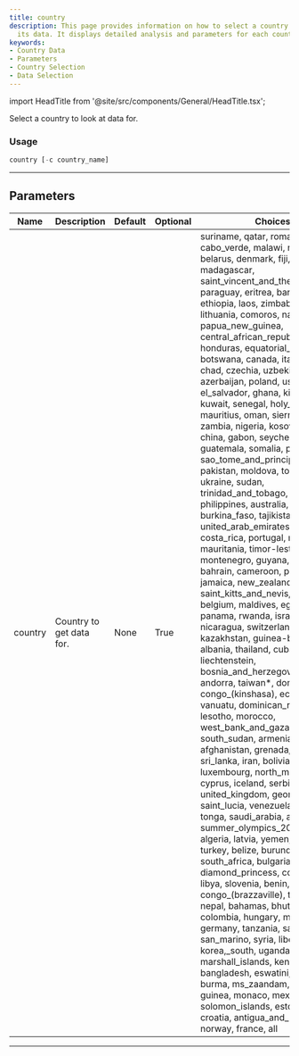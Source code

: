```yaml
---
title: country
description: This page provides information on how to select a country to look at
  its data. It displays detailed analysis and parameters for each country.
keywords:
- Country Data
- Parameters
- Country Selection
- Data Selection
---
```


import HeadTitle from '@site/src/components/General/HeadTitle.tsx';

<HeadTitle title="alt/covid/country - Reference | OpenBB Terminal Docs" />

Select a country to look at data for.

### Usage

```python
country [-c country_name]
```

---

## Parameters

| Name | Description | Default | Optional | Choices |
| ---- | ----------- | ------- | -------- | ------- |
| country | Country to get data for. | None | True | suriname, qatar, romania, cabo_verde, malawi, micronesia, belarus, denmark, fiji, cambodia, madagascar, saint_vincent_and_the_grenadines, paraguay, eritrea, barbados, ethiopia, laos, zimbabwe, lithuania, comoros, namibia, spain, papua_new_guinea, central_african_republic, honduras, equatorial_guinea, botswana, canada, italy, jordan, chad, czechia, uzbekistan, azerbaijan, poland, us, el_salvador, ghana, kiribati, kuwait, senegal, holy_see, mauritius, oman, sierra_leone, zambia, nigeria, kosovo, brunei, china, gabon, seychelles, guatemala, somalia, peru, sao_tome_and_principe, sweden, pakistan, moldova, togo, niger, ukraine, sudan, trinidad_and_tobago, netherlands, philippines, australia, burkina_faso, tajikistan, united_arab_emirates, kyrgyzstan, costa_rica, portugal, mozambique, mauritania, timor-leste, vietnam, montenegro, guyana, mongolia, bahrain, cameroon, palau, jamaica, new_zealand, iraq, mali, saint_kitts_and_nevis, brazil, belgium, maldives, egypt, panama, rwanda, israel, russia, nicaragua, switzerland, kazakhstan, guinea-bissau, albania, thailand, cuba, uruguay, liechtenstein, bosnia_and_herzegovina, haiti, andorra, taiwan*, dominica, congo_(kinshasa), ecuador, malta, vanuatu, dominican_republic, lesotho, morocco, west_bank_and_gaza, lebanon, south_sudan, armenia, afghanistan, grenada, indonesia, sri_lanka, iran, bolivia, luxembourg, north_macedonia, cyprus, iceland, serbia, greece, united_kingdom, georgia, saint_lucia, venezuela, austria, tonga, saudi_arabia, argentina, summer_olympics_2020, angola, algeria, latvia, yemen, singapore, turkey, belize, burundi, ireland, south_africa, bulgaria, india, diamond_princess, cote_d'ivoire, libya, slovenia, benin, djibouti, congo_(brazzaville), tunisia, nepal, bahamas, bhutan, colombia, hungary, malaysia, germany, tanzania, samoa, san_marino, syria, liberia, korea,_south, uganda, gambia, marshall_islands, kenya, finland, bangladesh, eswatini, slovakia, burma, ms_zaandam, japan, guinea, monaco, mexico, solomon_islands, estonia, chile, croatia, antigua_and_barbuda, norway, france, all |

---
